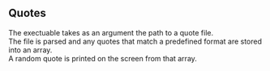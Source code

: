 ## Quotes

The exectuable takes as an argument the path to a quote file.   
The file is parsed and any quotes that match a predefined format are stored into an array.   
A random quote is printed on the screen from that array.   
